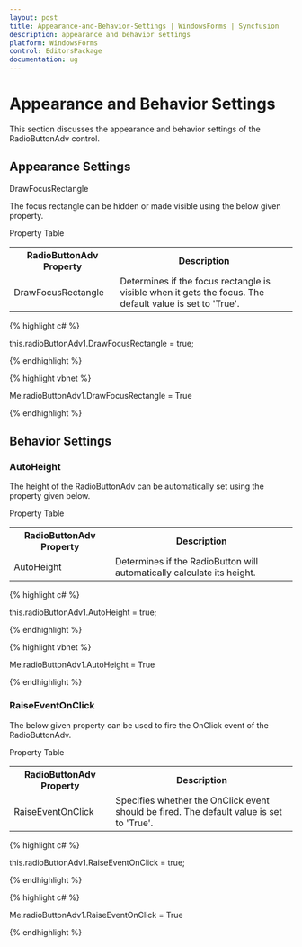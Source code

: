 ```yaml
---
layout: post
title: Appearance-and-Behavior-Settings | WindowsForms | Syncfusion
description: appearance and behavior settings
platform: WindowsForms
control: EditorsPackage
documentation: ug
---
```



# Appearance and Behavior Settings

This section discusses the appearance and behavior settings of the RadioButtonAdv control.

## Appearance Settings

DrawFocusRectangle

The focus rectangle can be hidden or made visible using the below given property.

Property Table

<table>
<tr>
<th>
RadioButtonAdv Property</th><th>
Description</th></tr>
<tr>
<td>
DrawFocusRectangle</td><td>
Determines if the focus rectangle is visible when it gets the focus. The default value is set to 'True'.</td></tr>
</table>


{% highlight c# %}



this.radioButtonAdv1.DrawFocusRectangle = true;

{% endhighlight %}

{% highlight vbnet %}



Me.radioButtonAdv1.DrawFocusRectangle = True

{% endhighlight %}

## Behavior Settings

### AutoHeight

The height of the RadioButtonAdv can be automatically set using the property given below.

Property Table

<table>
<tr>
<th>
RadioButtonAdv Property</th><th>
Description</th></tr>
<tr>
<td>
AutoHeight</td><td>
Determines if the RadioButton will automatically calculate its height.</td></tr>
</table>


{% highlight c# %}

this.radioButtonAdv1.AutoHeight = true;

{% endhighlight %}

{% highlight vbnet %}

Me.radioButtonAdv1.AutoHeight = True

{% endhighlight %}

### RaiseEventOnClick

The below given property can be used to fire the OnClick event of the RadioButtonAdv.

Property Table

<table>
<tr>
<th>
RadioButtonAdv Property</th><th>
Description</th></tr>
<tr>
<td>
RaiseEventOnClick</td><td>
Specifies whether the OnClick event should be fired. The default value is set to 'True'.</td></tr>
</table>


{% highlight c# %}



this.radioButtonAdv1.RaiseEventOnClick = true;

{% endhighlight %}

{% highlight c# %}

Me.radioButtonAdv1.RaiseEventOnClick = True

{% endhighlight %}